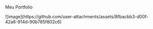 <p> Meu Portfolio</p>
![image](https://github.com/user-attachments/assets/8fbacbb3-d00f-42a6-914d-90b785f802c6)

